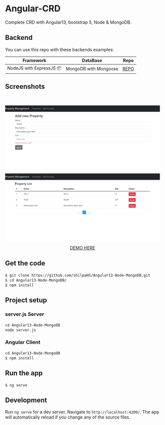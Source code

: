 # Angular-CRD

Complete CRD with Angular13, bootstrap 5, Node & MongoDB.

## Backend
You can use this repo with these backends examples:

| Framework | DataBase | Repo |
| --- | --- | --- |
| NodeJS with ExpressJS 📦 | MongoDB with Mongoose | <a href="https://github.com/shilpaHS/Angular13-Node-MongoDB">REPO</a> |

## Screenshots
<br>
<p>
    <img src="/client/src/assets/add.png" alt="screenshot" align="center">
</p>
<p align="center">
    <img src="/client/src/assets/list.png" alt="screenshot" align="center">
</p>


<p align="center">
 <a href="https://bot2-191b5.web.app">DEMO HERE</a>
</p>

## Get the code

```
$ git clone https://github.com/shilpaHS/Angular13-Node-MongoDB.git
$ cd Angular13-Node-MongoDB/
$ npm install
```

## Project setup

### server.js Server
```
cd Angular13-Node-MongoDB
node server.js
```

### Angular Client
```
cd Angular13-Node-MongoDB
$ npm install
```

## Run the app

```
$ ng serve
```

## Development

Run `ng serve` for a dev server. Navigate to `http://localhost:4200/`. The app will automatically reload if you change any of the source files.

